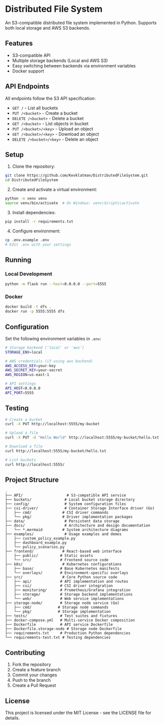 # Distributed File System

An S3-compatible distributed file system implemented in Python. Supports both local storage and AWS S3 backends.

## Features

- S3-compatible API
- Multiple storage backends (Local and AWS S3)
- Easy switching between backends via environment variables
- Docker support

## API Endpoints

All endpoints follow the S3 API specification:

- `GET /` - List all buckets
- `PUT /<bucket>` - Create a bucket
- `DELETE /<bucket>` - Delete a bucket
- `GET /<bucket>` - List objects in bucket
- `PUT /<bucket>/<key>` - Upload an object
- `GET /<bucket>/<key>` - Download an object
- `DELETE /<bucket>/<key>` - Delete an object

## Setup

1. Clone the repository:
```bash
git clone https://github.com/Kevklatman/DistributedFileSystem.git
cd DistributedFileSystem
```

2. Create and activate a virtual environment:
```bash
python -m venv venv
source venv/bin/activate  # On Windows: venv\Scripts\activate
```

3. Install dependencies:
```bash
pip install -r requirements.txt
```

4. Configure environment:
```bash
cp .env.example .env
# Edit .env with your settings
```

## Running

### Local Development
```bash
python -m flask run --host=0.0.0.0 --port=5555
```

### Docker
```bash
docker build -t dfs .
docker run -p 5555:5555 dfs
```

## Configuration

Set the following environment variables in `.env`:

```bash
# Storage backend ('local' or 'aws')
STORAGE_ENV=local

# AWS credentials (if using aws backend)
AWS_ACCESS_KEY=your-key
AWS_SECRET_KEY=your-secret
AWS_REGION=us-east-1

# API settings
API_HOST=0.0.0.0
API_PORT=5555
```

## Testing

```bash
# Create a bucket
curl -X PUT http://localhost:5555/my-bucket

# Upload a file
curl -X PUT -d "Hello World" http://localhost:5555/my-bucket/hello.txt

# Download a file
curl http://localhost:5555/my-bucket/hello.txt

# List buckets
curl http://localhost:5555/
```

## Project Structure

```
.
├── API/                    # S3-compatible API service
├── buckets/               # Local bucket storage directory
├── config/                # System configuration files
├── csi-driver/            # Container Storage Interface driver (Go)
│   ├── cmd/              # CSI driver commands
│   └── pkg/              # Driver implementation packages
├── data/                  # Persistent data storage
├── docs/                  # Architecture and design documentation
│   └── *.mermaid         # System architecture diagrams
├── examples/              # Usage examples and demos
│   ├── custom_policy_example.py
│   ├── dashboard_example.py
│   └── policy_scenarios.py
├── frontend/             # React-based web interface
│   ├── public/          # Static assets
│   └── src/             # Frontend source code
├── k8s/                  # Kubernetes configurations
│   ├── base/            # Base Kubernetes manifests
│   └── overlays/        # Environment-specific overlays
├── src/                  # Core Python source code
│   ├── api/             # API implementation and routes
│   ├── csi/             # CSI driver integration
│   ├── monitoring/      # Prometheus/Grafana integration
│   ├── storage/         # Storage backend implementations
│   └── web/             # Web service implementations
├── storage-node/        # Storage node service (Go)
│   ├── cmd/            # Storage node commands
│   └── pkg/            # Storage implementation
├── tests/               # Test suites and fixtures
├── docker-compose.yml   # Multi-service Docker composition
├── Dockerfile           # API service Dockerfile
├── Dockerfile.storage-node # Storage node Dockerfile
├── requirements.txt     # Production Python dependencies
└── requirements-test.txt # Testing dependencies
```

## Contributing

1. Fork the repository
2. Create a feature branch
3. Commit your changes
4. Push to the branch
5. Create a Pull Request

## License

This project is licensed under the MIT License - see the LICENSE file for details.
